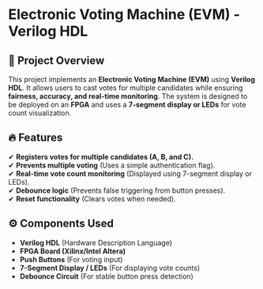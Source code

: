 
# Electronic Voting Machine (EVM) - Verilog HDL  

## 📝 Project Overview  
This project implements an **Electronic Voting Machine (EVM)** using **Verilog HDL**. It allows users to cast votes for multiple candidates while ensuring **fairness, accuracy, and real-time monitoring**. The system is designed to be deployed on an **FPGA** and uses a **7-segment display or LEDs** for vote count visualization.  

## 🔥 Features  
✔ **Registers votes for multiple candidates (A, B, and C).**  
✔ **Prevents multiple voting** (Uses a simple authentication flag).  
✔ **Real-time vote count monitoring** (Displayed using 7-segment display or LEDs).  
✔ **Debounce logic** (Prevents false triggering from button presses).  
✔ **Reset functionality** (Clears votes when needed).  

## ⚙ Components Used  
- **Verilog HDL** (Hardware Description Language)  
- **FPGA Board (Xilinx/Intel Altera)**  
- **Push Buttons** (For voting input)  
- **7-Segment Display / LEDs** (For displaying vote counts)  
- **Debounce Circuit** (For stable button press detection)  


